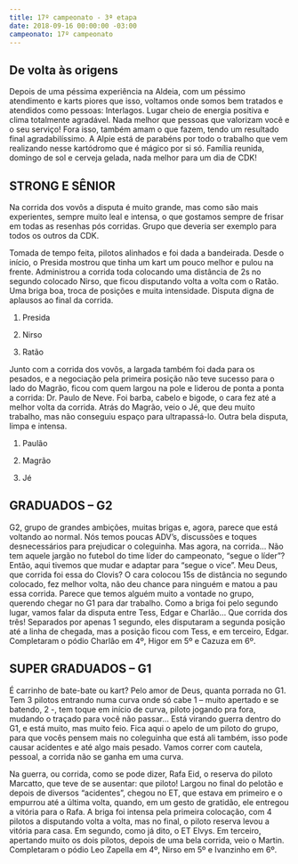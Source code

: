```yaml
---
title: 17º campeonato - 3ª etapa
date: 2018-09-16 00:00:00 -03:00
campeonato: 17º campeonato
---
```


## De volta às origens

Depois de uma péssima experiência na Aldeia, com um péssimo atendimento e karts piores que isso, voltamos onde somos bem tratados e atendidos como pessoas: Interlagos. Lugar cheio de energia positiva e clima totalmente agradável. Nada melhor que pessoas que valorizam você e o seu serviço! Fora isso, também amam o que fazem, tendo um resultado final agradabilíssimo. A Alpie está de parabéns por todo o trabalho que vem realizando nesse kartódromo que é mágico por si só. Família reunida, domingo de sol e cerveja gelada, nada melhor para um dia de CDK!

## STRONG E SÊNIOR

Na corrida dos vovôs a disputa é muito grande, mas como são mais experientes, sempre muito leal e intensa, o que gostamos sempre de frisar em todas as resenhas pós corridas. Grupo que deveria ser exemplo para todos os outros da CDK.

Tomada de tempo feita, pilotos alinhados e foi dada a bandeirada. Desde o início, o Presida mostrou que tinha um kart um pouco melhor e pulou na frente. Administrou a corrida toda colocando uma distância de 2s no segundo colocado Nirso, que ficou disputando volta a volta com o Ratão. Uma briga boa, troca de posições e muita intensidade. Disputa digna de aplausos ao final da corrida.

1. Presida

2. Nirso

3. Ratão

Junto com a corrida dos vovôs, a largada também foi dada para os pesados, e a negociação pela primeira posição não teve sucesso para o lado do Magrão, ficou com quem largou na pole e liderou de ponta a ponta a corrida: Dr. Paulo de Neve. Foi barba, cabelo e bigode, o cara fez até a melhor volta da corrida. Atrás do Magrão, veio o Jé, que deu muito trabalho, mas não conseguiu espaço para ultrapassá-lo. Outra bela disputa, limpa e intensa.

1. Paulão

2. Magrão

3. Jé

## GRADUADOS – G2

G2, grupo de grandes ambições, muitas brigas e, agora, parece que está voltando ao normal. Nós temos poucas ADV’s, discussões e toques desnecessários para prejudicar o coleguinha. Mas agora, na corrida… Não tem aquele jargão no futebol do time líder do campeonato, “segue o líder”? Então, aqui tivemos que mudar e adaptar para “segue o vice”. Meu Deus, que corrida foi essa do Clovis? O cara colocou 15s de distância no segundo colocado, fez melhor volta, não deu chance para ninguém e matou a pau essa corrida. Parece que temos alguém muito a vontade no grupo, querendo chegar no G1 para dar trabalho. Como a briga foi pelo segundo lugar, vamos falar da disputa entre Tess, Edgar e Charlão… Que corrida dos três! Separados por apenas 1 segundo, eles disputaram a segunda posição até a linha de chegada, mas a posição ficou com Tess, e em terceiro, Edgar. Completaram o pódio Charlão em 4º, Higor em 5º e Cazuza em 6º.

## SUPER GRADUADOS – G1

É carrinho de bate-bate ou kart? Pelo amor de Deus, quanta porrada no G1. Tem 3 pilotos entrando numa curva onde só cabe 1 – muito apertado e se batendo, 2 -, tem toque em início de curva, piloto jogando pra fora, mudando o traçado para você não passar… Está virando guerra dentro do G1, e está muito, mas muito feio. Fica aqui o apelo de um piloto do grupo, para que vocês pensem mais no coleguinha que está ali também, isso pode causar acidentes e até algo mais pesado. Vamos correr com cautela, pessoal, a corrida não se ganha em uma curva.

Na guerra, ou corrida, como se pode dizer, Rafa Eid, o reserva do piloto Marcatto, que teve de se ausentar: que piloto! Largou no final do pelotão e depois de diversos “acidentes”, chegou no ET, que estava em primeiro e o empurrou até a última volta, quando, em um gesto de gratidão, ele entregou a vitória para o Rafa. A briga foi intensa pela primeira colocação, com 4 pilotos a disputando volta a volta, mas no final, o piloto reserva levou a vitória para casa. Em segundo, como já dito, o ET Elvys. Em terceiro, apertando muito os dois pilotos, depois de uma bela corrida, veio o Martin. Completaram o pódio Leo Zapella em 4º, Nirso em 5º e Ivanzinho em 6º.